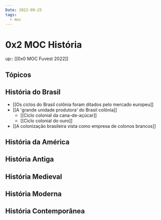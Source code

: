 ```yaml
---
Date: 2022-09-25
tags:
  - moc
---
```

# 0x2 MOC História
up:: [[0x0 MOC Fuvest 2022]]

## Tópicos
## História do Brasil
- [[Os ciclos do Brasil colônia foram ditados pelo mercado europeu]]
- [[A 'grande unidade produtora' do Brasil colônia]]
	- [[Ciclo colonial da cana-de-açúcar]]
	- [[Ciclo colonial do ouro]]
- [[A colonização brasileira vista como empresa de colonos brancos]]
 
## História da América
## História Antiga
## História Medieval
## História Moderna
## História Contemporânea